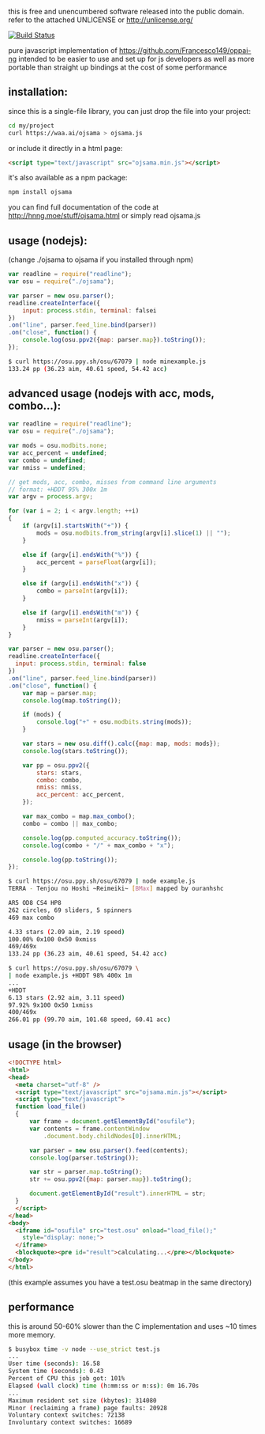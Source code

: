 



this is free and unencumbered software released into the public
domain. refer to the attached UNLICENSE or http://unlicense.org/

[![Build Status](
https://travis-ci.org/Francesco149/ojsama.svg?branch=master)](
https://travis-ci.org/Francesco149/ojsama)

pure javascript implementation of
https://github.com/Francesco149/oppai-ng intended to be easier
to use and set up for js developers as well as more portable
than straight up bindings at the cost of some performance

installation:
----------------------------------------------------------------








since this is a single-file library, you can just drop the file
into your project:
```sh
cd my/project
curl https://waa.ai/ojsama > ojsama.js
```

or include it directly in a html page:
```html
<script type="text/javascript" src="ojsama.min.js"></script>
```

it's also available as a npm package:
```sh
npm install ojsama
```

you can find full documentation of the code at
http://hnng.moe/stuff/ojsama.html or simply read ojsama.js

usage (nodejs):
----------------------------------------------------------------








(change ./ojsama to ojsama if you installed through npm)

```js
var readline = require("readline");
var osu = require("./ojsama");

var parser = new osu.parser();
readline.createInterface({
    input: process.stdin, terminal: falsei
})
.on("line", parser.feed_line.bind(parser))
.on("close", function() {
    console.log(osu.ppv2({map: parser.map}).toString());
});
```

```sh
$ curl https://osu.ppy.sh/osu/67079 | node minexample.js
133.24 pp (36.23 aim, 40.61 speed, 54.42 acc)
```

advanced usage (nodejs with acc, mods, combo...):
----------------------------------------------------------------








```js
var readline = require("readline");
var osu = require("./ojsama");

var mods = osu.modbits.none;
var acc_percent = undefined;
var combo = undefined;
var nmiss = undefined;

// get mods, acc, combo, misses from command line arguments
// format: +HDDT 95% 300x 1m
var argv = process.argv;

for (var i = 2; i < argv.length; ++i)
{
    if (argv[i].startsWith("+")) {
        mods = osu.modbits.from_string(argv[i].slice(1) || "");
    }

    else if (argv[i].endsWith("%")) {
        acc_percent = parseFloat(argv[i]);
    }

    else if (argv[i].endsWith("x")) {
        combo = parseInt(argv[i]);
    }

    else if (argv[i].endsWith("m")) {
        nmiss = parseInt(argv[i]);
    }
}

var parser = new osu.parser();
readline.createInterface({
  input: process.stdin, terminal: false
})
.on("line", parser.feed_line.bind(parser))
.on("close", function() {
    var map = parser.map;
    console.log(map.toString());

    if (mods) {
        console.log("+" + osu.modbits.string(mods));
    }

    var stars = new osu.diff().calc({map: map, mods: mods});
    console.log(stars.toString());

    var pp = osu.ppv2({
        stars: stars,
        combo: combo,
        nmiss: nmiss,
        acc_percent: acc_percent,
    });

    var max_combo = map.max_combo();
    combo = combo || max_combo;

    console.log(pp.computed_accuracy.toString());
    console.log(combo + "/" + max_combo + "x");

    console.log(pp.toString());
});
```

```sh
$ curl https://osu.ppy.sh/osu/67079 | node example.js
TERRA - Tenjou no Hoshi ~Reimeiki~ [BMax] mapped by ouranhshc

AR5 OD8 CS4 HP8
262 circles, 69 sliders, 5 spinners
469 max combo

4.33 stars (2.09 aim, 2.19 speed)
100.00% 0x100 0x50 0xmiss
469/469x
133.24 pp (36.23 aim, 40.61 speed, 54.42 acc)

$ curl https://osu.ppy.sh/osu/67079 \
| node example.js +HDDT 98% 400x 1m
...
+HDDT
6.13 stars (2.92 aim, 3.11 speed)
97.92% 9x100 0x50 1xmiss
400/469x
266.01 pp (99.70 aim, 101.68 speed, 60.41 acc)
```

usage (in the browser)
----------------------------------------------------------------








```html
<!DOCTYPE html>
<html>
<head>
  <meta charset="utf-8" />
  <script type="text/javascript" src="ojsama.min.js"></script>
  <script type="text/javascript">
  function load_file()
  {
      var frame = document.getElementById("osufile");
      var contents = frame.contentWindow
          .document.body.childNodes[0].innerHTML;

      var parser = new osu.parser().feed(contents);
      console.log(parser.toString());

      var str = parser.map.toString();
      str += osu.ppv2({map: parser.map}).toString();

      document.getElementById("result").innerHTML = str;
  }
  </script>
</head>
<body>
  <iframe id="osufile" src="test.osu" onload="load_file();"
    style="display: none;">
  </iframe>
  <blockquote><pre id="result">calculating...</pre></blockquote>
</body>
</html>
```

(this example assumes you have a test.osu beatmap in the same
directory)

performance
----------------------------------------------------------------








this is around 50-60% slower than the C implementation and uses
~10 times more memory.
```sh
$ busybox time -v node --use_strict test.js
...
User time (seconds): 16.58
System time (seconds): 0.43
Percent of CPU this job got: 101%
Elapsed (wall clock) time (h:mm:ss or m:ss): 0m 16.70s
...
Maximum resident set size (kbytes): 314080
Minor (reclaiming a frame) page faults: 20928
Voluntary context switches: 72138
Involuntary context switches: 16689
```








